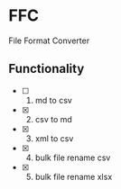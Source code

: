 # FFC
File Format Converter

## Functionality
- [ ] 1. md to csv
- [x] 2. csv to md
- [x] 3. xml to csv
- [x] 4. bulk file rename csv
- [x] 5. bulk file rename xlsx
